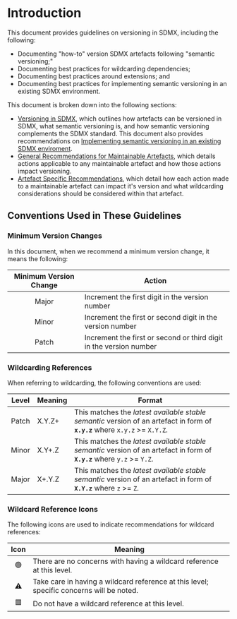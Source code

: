 # Introduction

This document provides guidelines on versioning in SDMX, including the following:

- Documenting "how-to" version SDMX artefacts following "semantic versioning;"
- Documenting best practices for wildcarding dependencies;
- Documenting best practices around extensions; and
- Documenting best practices for implementing semantic versioning in an existing SDMX environment.

This document is broken down into the following sections:

- [Versioning in SDMX](Versioning%20in%20SDMX.md), which outlines how artefacts can be versioned in SDMX, what semantic versioning is, and how semantic versioning complements the SDMX standard. This document also provides recommendations on [Implementing semantic versioning in an existing SDMX enviroment](Versioning%20in%20SDMX.md#implementing-semantic-versioning-in-an-existing-sdmx-enviroment).
- [General Recommendations for Maintainable Artefacts](./General%20Recommendations%20for%20Maintainable%20Artefacts.md), which details actions applicable to any maintainable artefact and how those actions impact versioning.
- [Artefact Specific Recommendations](./Artefact%20Specific%20Recommendations/), which detail how each action made to a maintainable artefact can impact it's version and what wildcarding considerations should be considered within that artefact.

## Conventions Used in These Guidelines

### Minimum Version Changes

In this document, when we recommend a minimum version change, it means the following:

| Minimum Version Change | Action                                                             |
| :--------------------: | ------------------------------------------------------------------ |
|         Major          | Increment the first digit in the version number                    |
|         Minor          | Increment the first or second digit in the version number          |
|         Patch          | Increment the first or second or third digit in the version number |

### Wildcarding References

When referring to wildcarding, the following conventions are used:

| Level | Meaning | Format                                                                                                                      |
| :---: | ------- | --------------------------------------------------------------------------------------------------------------------------- |
| Patch | X.Y.Z+  | This matches the _latest available stable semantic_ version of an artefact in form of **`x.y.z`** where `x.y.z` >= `X.Y.Z`. |
| Minor | X.Y+.Z  | This matches the _latest available stable semantic_ version of an artefact in form of **`X.y.z`** where `y.z` >= `Y.Z`.     |
| Major | X+.Y.Z  | This matches the _latest available stable semantic_ version of an artefact in form of **`X.Y.z`** where `z` >= `Z`.         |

### Wildcard Reference Icons

The following icons are used to indicate recommendations for wildcard references:

| Icon | Meaning                                                                                  |
| :--: | ---------------------------------------------------------------------------------------- |
|  🟢  | There are no concerns with having a wildcard reference at this level.                    |
|  ⚠️  | Take care in having a wildcard reference at this level; specific concerns will be noted. |
|  🟥  | Do not have a wildcard reference at this level.                                          |
